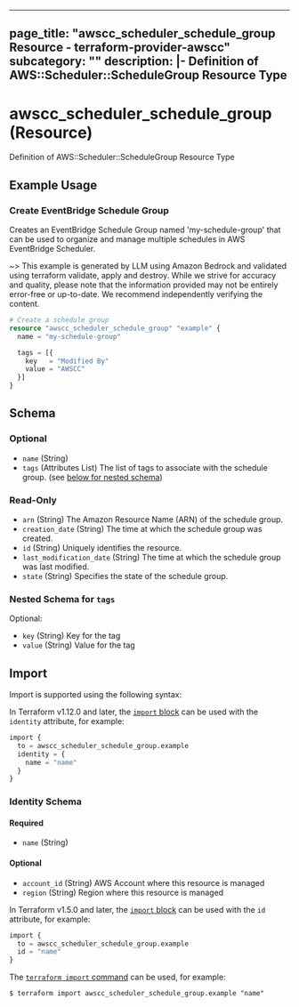 
---
page_title: "awscc_scheduler_schedule_group Resource - terraform-provider-awscc"
subcategory: ""
description: |-
  Definition of AWS::Scheduler::ScheduleGroup Resource Type
---

# awscc_scheduler_schedule_group (Resource)

Definition of AWS::Scheduler::ScheduleGroup Resource Type

## Example Usage

### Create EventBridge Schedule Group

Creates an EventBridge Schedule Group named 'my-schedule-group' that can be used to organize and manage multiple schedules in AWS EventBridge Scheduler.

~> This example is generated by LLM using Amazon Bedrock and validated using terraform validate, apply and destroy. While we strive for accuracy and quality, please note that the information provided may not be entirely error-free or up-to-date. We recommend independently verifying the content.

```terraform
# Create a schedule group
resource "awscc_scheduler_schedule_group" "example" {
  name = "my-schedule-group"

  tags = [{
    key   = "Modified By"
    value = "AWSCC"
  }]
}
```

<!-- schema generated by tfplugindocs -->
## Schema

### Optional

- `name` (String)
- `tags` (Attributes List) The list of tags to associate with the schedule group. (see [below for nested schema](#nestedatt--tags))

### Read-Only

- `arn` (String) The Amazon Resource Name (ARN) of the schedule group.
- `creation_date` (String) The time at which the schedule group was created.
- `id` (String) Uniquely identifies the resource.
- `last_modification_date` (String) The time at which the schedule group was last modified.
- `state` (String) Specifies the state of the schedule group.

<a id="nestedatt--tags"></a>
### Nested Schema for `tags`

Optional:

- `key` (String) Key for the tag
- `value` (String) Value for the tag

## Import

Import is supported using the following syntax:

In Terraform v1.12.0 and later, the [`import` block](https://developer.hashicorp.com/terraform/language/import) can be used with the `identity` attribute, for example:

```terraform
import {
  to = awscc_scheduler_schedule_group.example
  identity = {
    name = "name"
  }
}
```

<!-- schema generated by tfplugindocs -->
### Identity Schema

#### Required

- `name` (String)

#### Optional

- `account_id` (String) AWS Account where this resource is managed
- `region` (String) Region where this resource is managed

In Terraform v1.5.0 and later, the [`import` block](https://developer.hashicorp.com/terraform/language/import) can be used with the `id` attribute, for example:

```terraform
import {
  to = awscc_scheduler_schedule_group.example
  id = "name"
}
```

The [`terraform import` command](https://developer.hashicorp.com/terraform/cli/commands/import) can be used, for example:

```shell
$ terraform import awscc_scheduler_schedule_group.example "name"
```
